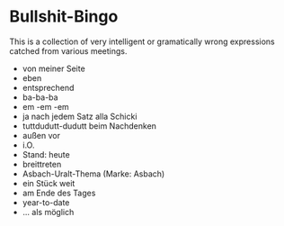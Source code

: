 # Bullshit-Bingo

This is a collection of very intelligent or gramatically wrong expressions catched from various meetings.

- von meiner Seite
- eben
- entsprechend
- ba-ba-ba
- em -em -em
- ja nach jedem Satz alla Schicki
- tuttdudutt-dudutt beim Nachdenken
- außen vor
- i.O.
- Stand: heute
- breittreten
- Asbach-Uralt-Thema (Marke: Asbach)
- ein Stück weit
- am Ende des Tages
- year-to-date
- ... als möglich
